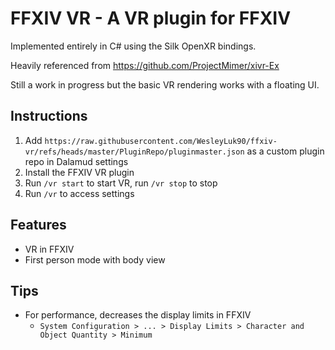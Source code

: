 # FFXIV VR - A VR plugin for FFXIV

Implemented entirely in C# using the Silk OpenXR bindings.

Heavily referenced from https://github.com/ProjectMimer/xivr-Ex

Still a work in progress but the basic VR rendering works with a floating UI.

## Instructions

1. Add `https://raw.githubusercontent.com/WesleyLuk90/ffxiv-vr/refs/heads/master/PluginRepo/pluginmaster.json` as a custom plugin repo in Dalamud settings
2. Install the FFXIV VR plugin
3. Run `/vr start` to start VR, run `/vr stop` to stop
4. Run `/vr` to access settings

## Features
* VR in FFXIV
* First person mode with body view

## Tips
* For performance, decreases the display limits in FFXIV
  * `System Configuration > ... > Display Limits > Character and Object Quantity > Minimum`